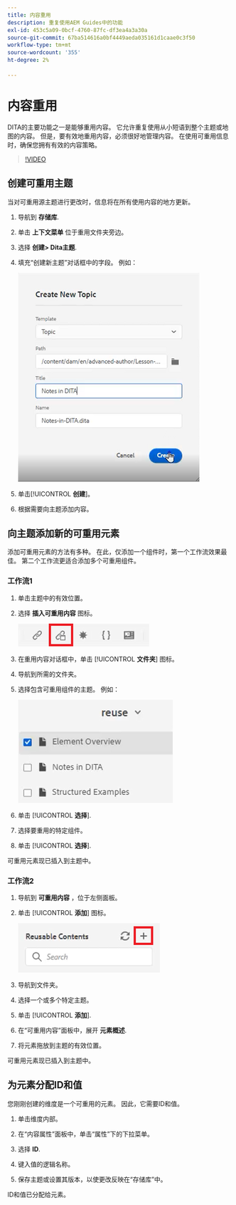 ```yaml
---
title: 内容重用
description: 重复使用AEM Guides中的功能
exl-id: 453c5a09-0bcf-4760-87fc-df3ea4a3a30a
source-git-commit: 67ba514616a0bf4449aeda035161d1caae0c3f50
workflow-type: tm+mt
source-wordcount: '355'
ht-degree: 2%

---
```


# 内容重用

DITA的主要功能之一是能够重用内容。 它允许重复使用从小短语到整个主题或地图的内容。  但是，要有效地重用内容，必须很好地管理内容。 在使用可重用信息时，确保您拥有有效的内容策略。

>[!VIDEO](https://video.tv.adobe.com/v/342757?quality=12&learn=on)

## 创建可重用主题

当对可重用源主题进行更改时，信息将在所有使用内容的地方更新。

1. 导航到 **存储库**.

1. 单击 **上下文菜单** 位于重用文件夹旁边。

1. 选择 **创建> Dita主题**.

1. 填充“创建新主题”对话框中的字段。 例如：

   ![确认](images/lesson-8/new-topic-dialog.png)

1. 单击&#x200B;[!UICONTROL **创建**]。

1. 根据需要向主题添加内容。

## 向主题添加新的可重用元素

添加可重用元素的方法有多种。 在此，仅添加一个组件时，第一个工作流效果最佳。 第二个工作流更适合添加多个可重用组件。

### 工作流1

1. 单击主题中的有效位置。

1. 选择 **插入可重用内容** 图标。

   ![确认](images/lesson-8/insert-reuse-icon.png)

1. 在重用内容对话框中，单击 [!UICONTROL **文件夹**] 图标。

1. 导航到所需的文件夹。

1. 选择包含可重用组件的主题。
例如：

   ![确认](images/lesson-8/reusable-topic.png)

1. 单击 [!UICONTROL **选择**].

1. 选择要重用的特定组件。

1. 单击 [!UICONTROL **选择**].

可重用元素现已插入到主题中。

### 工作流2

1. 导航到 **可重用内容** ，位于左侧面板。

1. 单击 [!UICONTROL **添加**] 图标。

   ![确认](images/lesson-8/reuse-contents-icon.png)

1. 导航到文件夹。

1. 选择一个或多个特定主题。

1. 单击 [!UICONTROL **添加**].

1. 在“可重用内容”面板中，展开 **元素概述**.

1. 将元素拖放到主题的有效位置。

可重用元素现已插入到主题中。

## 为元素分配ID和值

您刚刚创建的维度是一个可重用的元素。 因此，它需要ID和值。

1. 单击维度内部。

1. 在“内容属性”面板中，单击“属性”下的下拉菜单。

1. 选择 **ID**.

1. 键入值的逻辑名称。

1. 保存主题或设置其版本，以使更改反映在“存储库”中。

ID和值已分配给元素。
